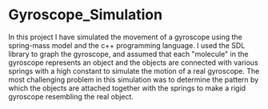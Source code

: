 # Gyroscope_Simulation
In this project I have simulated the movement of a gyroscope using the spring-mass model and the c++ programming language. I used the SDL library to graph the gyroscope, and assumed that each "molecule" in the gyroscope represents an object and the objects are connected with various springs with a high constant to simulate the motion of a real gyroscope. The most challenging problem in this simulation was to determine the pattern by which the objects are attached together with the springs to make a rigid gyroscope resembling the real object.